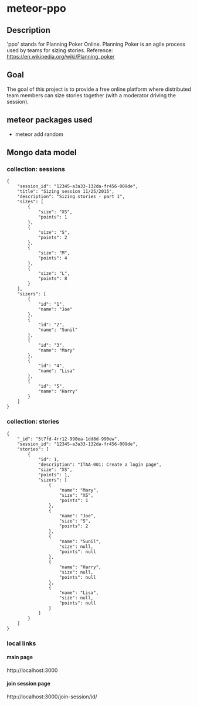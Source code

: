 # meteor-ppo
## Description
'ppo' stands for Planning Poker Online. Planning Poker is an agile process used by teams for sizing stories.
Reference: https://en.wikipedia.org/wiki/Planning_poker

## Goal
The goal of this project is to provide a free online platform where distributed team members can size stories together (with a moderator driving the session).

## meteor packages used
* meteor add random

## Mongo data model
### collection: sessions
```
{
    "session_id": "12345-a3a33-132da-fr456-009de",
    "title": "Sizing session 11/25/2015",
    "description": "Sizing stories - part 1",
    "sizes": [
        {
            "size": "XS",
            "points": 1
        },
        {
            "size": "S",
            "points": 2
        },
        {
            "size": "M",
            "points": 4
        },
        {
            "size": "L",
            "points": 8
        }
    ],
    "sizers": [
        {
            "id": "1",
            "name": "Joe"
        },
        {
            "id": "2",
            "name": "Sunil"
        },
        {
            "id": "3",
            "name": "Mary"
        },
        {
            "id": "4",
            "name": "Lisa"
        },
        {
            "id": "5",
            "name": "Harry"
        }
    ]
}
```
### collection: stories
```
{
    "_id": "5t7fd-4rr12-990ea-1dd8d-990ew",
    "session_id": "12345-a3a33-132da-fr456-009de",
    "stories": [
        {
            "id": 1,
            "description": "ITAA-001: Create a login page",
            "size": "XS",
            "points": 1,
            "sizers": [
                {
                    "name": "Mary",
                    "size": "XS",
                    "points": 1
                },
                {
                    "name": "Joe",
                    "size": "S",
                    "points": 2
                },
                {
                    "name": "Sunil",
                    "size": null,
                    "points": null
                },
                {
                    "name": "Harry",
                    "size": null,
                    "points": null
                },
                {
                    "name": "Lisa",
                    "size": null,
                    "points": null
                }
            ]
        }
    ]
}
```

### local links
#### main page
http://localhost:3000
#### join session page
http://localhost:3000/join-session/id/<mongo-id>
